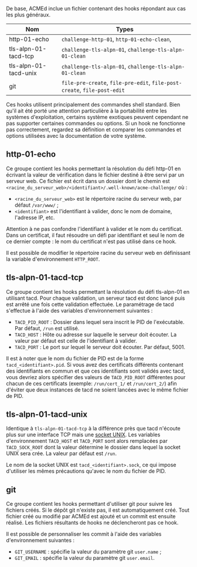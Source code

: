 
[//]: # (Copyright 2019-2020 Rodolphe Bréard <rodolphe@breard.tf>)

[//]: # (Copying and distribution of this file, with or without modification,)
[//]: # (are permitted in any medium without royalty provided the copyright)
[//]: # (notice and this notice are preserved.  This file is offered as-is,)
[//]: # (without any warranty.)


De base, ACMEd inclue un fichier contenant des hooks répondant aux cas les plus généraux.

| Nom                   | Types                                                                    |
| --------------------- | ------------------------------------------------------------------------ |
| http-01-echo          | `challenge-http-01`, `http-01-echo-clean`,                               |
| tls-alpn-01-tacd-tcp  | `challenge-tls-alpn-01`, `challenge-tls-alpn-01-clean`                   |
| tls-alpn-01-tacd-unix | `challenge-tls-alpn-01`, `challenge-tls-alpn-01-clean`                   |
| git                   | `file-pre-create`, `file-pre-edit`, `file-post-create`, `file-post-edit` |

Ces hooks utilisent principalement des commandes shell standard. Bien qu'il ait été porté une attention particulière à la portabilité entre les systèmes d'exploitation, certains système exotiques peuvent cependant ne pas supporter certaines commandes ou options. Si un hook ne fonctionne pas correctement, regardez sa définition et comparer les commandes et options utilisées avec la documentation de votre système.


## http-01-echo

Ce groupe contient les hooks permettant la résolution du défi http-01 en écrivant la valeur de vérification dans le fichier destiné à être servi par un serveur web. Ce fichier est écrit dans un dossier dont le chemin est `<racine_du_serveur_web>/<identifiant>/.well-known/acme-challenge/` où :

- `<racine_du_serveur_web>` est le répertoire racine du serveur web, par défaut `/var/www/` ;
- `<identifiant>` est l'identifiant à valider, donc le nom de domaine, l'adresse IP, etc.

Attention à ne pas confondre l'identifiant à valider et le nom du certificat. Dans un certificat, il faut résoudre un défi par identifiant et seul le nom de ce dernier compte : le nom du certificat n'est pas utilisé dans ce hook.

Il est possible de modifier le répertoire racine du serveur web en définissant la variable d'environnement `HTTP_ROOT`.


## tls-alpn-01-tacd-tcp

Ce groupe contient les hooks permettant la résolution du défi tls-alpn-01 en utilisant tacd. Pour chaque validation, un serveur tacd est donc lancé puis est arrêté une fois cette validation effectuée. Le paramétrage de tacd s'effectue à l'aide des variables d'environnement suivantes :

- `TACD_PID_ROOT` : Dossier dans lequel sera inscrit le PID de l'exécutable. Par défaut, `/run` est utilisé.
- `TACD_HOST` : Hôte ou adresse sur laquelle le serveur doit écouter. La valeur par défaut est celle de l'identifiant à valider.
- `TACD_PORT` : Le port sur lequel le serveur doit écouter. Par défaut, 5001.

Il est à noter que le nom du fichier de PID est de la forme `tacd_<identifiant>.pid`. Si vous avez des certificats différents contenant des identifiants en commun et que ces identifiants sont validés avec tacd, vous devriez alors spécifier des valeurs de `TACD_PID_ROOT` différentes pour chacun de ces certificats (exemple: `/run/cert_1/` et `/run/cert_2/`) afin d'éviter que deux instances de tacd ne soient lancées avec le même fichier de PID.


## tls-alpn-01-tacd-unix

Identique à `tls-alpn-01-tacd-tcp` à la différence près que tacd n'écoute plus sur une interface TCP mais une [socket UNIX](https://fr.wikipedia.org/wiki/Berkeley_sockets#Socket_UNIX). Les variables d'environnement `TACD_HOST` et `TACD_PORT` sont alors remplacées par `TACD_SOCK_ROOT` dont la valeur détermine le dossier dans lequel la socket UNIX sera crée. La valeur par défaut est `/run`.

Le nom de la socket UNIX est `tacd_<identifiant>.sock`, ce qui impose d'utiliser les mêmes précautions qu'avec le nom du fichier de PID.


## git

Ce groupe contient les hooks permettant d'utiliser git pour suivre les fichiers créés. Si le dépôt git n'existe pas, il est automatiquement créé. Tout fichier créé ou modifié par ACMEd est ajouté et un commit est ensuite réalisé. Les fichiers résultants de hooks ne déclencheront pas ce hook.

Il est possible de personnaliser les commit à l'aide des variables d'environnement suivantes :

- `GIT_USERNAME` : spécifie la valeur du paramètre git `user.name` ;
- `GIT_EMAIL` : spécifie la valeur du paramètre git `user.email`.
